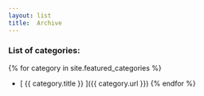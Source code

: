 ```yaml
---
layout: list
title:  Archive
---
```


### List of categories:
{% for category in site.featured_categories %}
* [ {{ category.title }} ]({{ category.url }})
{% endfor %}